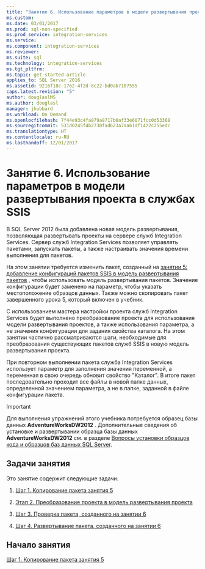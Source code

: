 ```yaml
---
title: "Занятие 6. Использование параметров в модели развертывания проекта в службах SSIS | Документы Майкрософт"
ms.custom: 
ms.date: 03/01/2017
ms.prod: sql-non-specified
ms.prod_service: integration-services
ms.service: 
ms.component: integration-services
ms.reviewer: 
ms.suite: sql
ms.technology: integration-services
ms.tgt_pltfrm: 
ms.topic: get-started-article
applies_to: SQL Server 2016
ms.assetid: 9216f18c-1762-4f2d-8c22-bd0ab7107555
caps.latest.revision: "5"
author: douglaslMS
ms.author: douglasl
manager: jhubbard
ms.workload: On Demand
ms.openlocfilehash: 7f44e93c4fa879a8717b0af33e6071fcc0d53368
ms.sourcegitcommit: 531d0245f4b2730fad623a7aa61df1422c255edc
ms.translationtype: HT
ms.contentlocale: ru-RU
ms.lasthandoff: 12/01/2017
---
```

# <a name="lesson-6-using-parameters-with-the-project-deployment-model-in-ssis"></a>Занятие 6. Использование параметров в модели развертывания проекта в службах SSIS
В SQL Server 2012 была добавлена новая модель развертывания, позволяющая развертывать проекты на сервере служб Integration Services. Сервер служб Integration Services позволяет управлять пакетами, запускать пакеты, а также настраивать значения времени выполнения для пакетов.  
  
На этом занятии требуется изменить пакет, созданный на [занятии 5: добавление конфигураций пакетов SSIS в модель развертывания пакетов](../integration-services/lesson-5-add-ssis-package-configurations-for-the-package-deployment-model.md) , чтобы использовать модель развертывания пакетов. Значение конфигурации будет заменено на параметр, чтобы указать местоположение образцов данных. Также можно скопировать пакет завершенного урока 5, который включен в учебник.  
  
С использованием мастера настройки проекта служб Integration Services будет выполнено преобразование проекта для использования модели развертывания проектов, а также использования параметра, а не значения конфигурации для задания свойства каталога. На этом занятии частично рассматриваются шаги, необходимые для преобразования существующих пакетов служб SSIS в новую модель развертывания проекта.  
  
При повторном выполнении пакета служба Integration Services использует параметр для заполнения значения переменной, а переменная в свою очередь обновит свойство "Каталог". В итоге пакет последовательно проходит все файлы в новой папке данных, определенной значением параметра, а не в папке, заданной в файле конфигурации пакета.  
  
> [!IMPORTANT]  
> Для выполнения упражнений этого учебника потребуется образец базы данных **AdventureWorksDW2012** . Дополнительные сведения об установке и развертывании образца базы данных **AdventureWorksDW2012** см. в разделе [Вопросы установки образцов кода и образцов баз данных SQL Server](http://technet.microsoft.com/library/ms161556%28v=sql.105%29).  
  
## <a name="lesson-tasks"></a>Задачи занятия  
Это занятие содержит следующие задачи.  
  
1.  [Шаг 1. Копирование пакета занятия 5](../integration-services/lesson-6-1-copying-the-lesson-5-package.md)  
  
2.  [Этап 2. Преобразование проекта в модель развертывания проекта](../integration-services/lesson-6-2-converting-the-project-to-the-project-deployment-model.md)  
  
3.  [Шаг 3. Проверка пакета, созданного на занятии 6](../integration-services/lesson-6-3-testing-the-lesson-6-package.md)  
  
4.  [Шаг 4. Развертывание пакета, созданного на занятии 6](../integration-services/lesson-6-4-deploying-the-lesson-6-package.md)  
  
## <a name="start-the-lesson"></a>Начало занятия  
[Шаг 1. Копирование пакета занятия 5](../integration-services/lesson-6-1-copying-the-lesson-5-package.md)  
  
